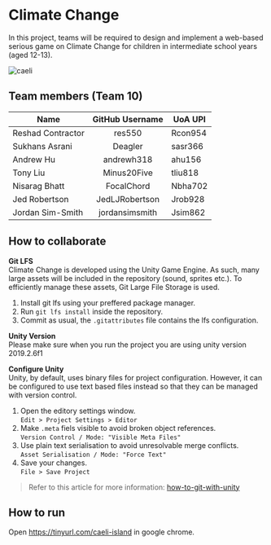 # Climate Change
In this project, teams will be required to design and implement a web-based serious game on Climate Change for children in intermediate school years (aged 12-13).

![caeli](https://user-images.githubusercontent.com/18223858/66722883-43ee9300-ee6f-11e9-801e-7dc943dd8134.png)

## Team members (Team 10) 

| Name               | GitHub Username | UoA UPI |
|--------------------|:---------------:|---------|
| Reshad Contractor  | res550          | Rcon954 |
| Sukhans Asrani     | Deagler         | sasr366 |
| Andrew Hu          | andrewh318      | ahu156  |
| Tony Liu           | Minus20Five     | tliu818 |
| Nisarag Bhatt      | FocalChord      | Nbha702 |
| Jed Robertson      | JedLJRobertson  | Jrob928 |
| Jordan Sim-Smith   | jordansimsmith  | Jsim862 |

## How to collaborate

**Git LFS**  
Climate Change is developed using the Unity Game Engine. As such, many large assets will be included in the repository (sound, sprites etc.). To efficiently manage these assets, Git Large File Storage is used.

1. Install git lfs using your preffered package manager.
2. Run `git lfs install` inside the repository.
3. Commit as usual, the `.gitattributes` file contains the lfs configuration.

**Unity Version**  
Please make sure when you run the project you are using unity version 2019.2.6f1

**Configure Unity**  
Unity, by default, uses binary files for project configuration. However, it can be configured to use text based files instead so that they can be managed with version control.

1. Open the editory settings window.  
`Edit > Project Settings > Editor`
2. Make `.meta` fiels visible to avoid broken object references.  
`Version Control / Mode: "Visible Meta Files"`
3. Use plain text serialisation to avoid unresolvable merge conflicts.  
`Asset Serialisation / Mode: "Force Text"`
4. Save your changes.  
`File > Save Project`

> Refer to this article for more information: [how-to-git-with-unity](https://thoughtbot.com/blog/how-to-git-with-unity)

## How to run
Open https://tinyurl.com/caeli-island in google chrome.
